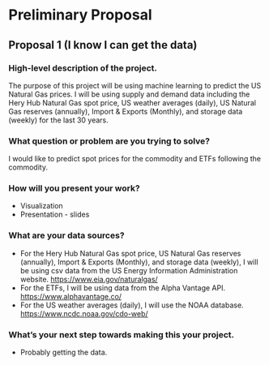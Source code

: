 # Preliminary Proposal
## Proposal 1 (I know I can get the data)

### High-level description of the project.

The purpose of this project will be using machine learning to predict the US Natural Gas prices. I will be using supply and demand data including the Hery Hub Natural Gas spot price, US weather averages (daily), US Natural Gas reserves (annually), Import & Exports (Monthly), and storage data (weekly) for the last 30 years.
### What question or problem are you trying to solve?

I would like to predict spot prices for the commodity and ETFs following the commodity. 

### How will you present your work?

- Visualization
- Presentation - slides

### What are your data sources?
- For the Hery Hub Natural Gas spot price, US Natural Gas reserves (annually), Import & Exports (Monthly), and storage data (weekly), I will be using csv data from the US Energy Information Administration website. https://www.eia.gov/naturalgas/
- For the ETFs, I will be using data from the Alpha Vantage API. https://www.alphavantage.co/
- For the US weather averages (daily), I will use the NOAA database. https://www.ncdc.noaa.gov/cdo-web/

### What’s your next step towards making this your project.
- Probably getting the data.
